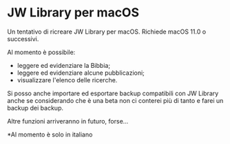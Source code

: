 # JW Library per macOS

Un tentativo di ricreare JW Library per macOS.
Richiede macOS 11.0 o successivi.

Al momento è possibile:
 - leggere ed evidenziare la Bibbia;
 - leggere ed evidenziare alcune pubblicazioni;
 - visualizzare l'elenco delle ricerche.

Si posso anche importare ed esportare backup compatibili con JW Library anche se considerando che è una beta non ci conterei più di tanto e farei un backup dei backup.

Altre funzioni arriveranno in futuro, forse...

*Al momento è solo in italiano
